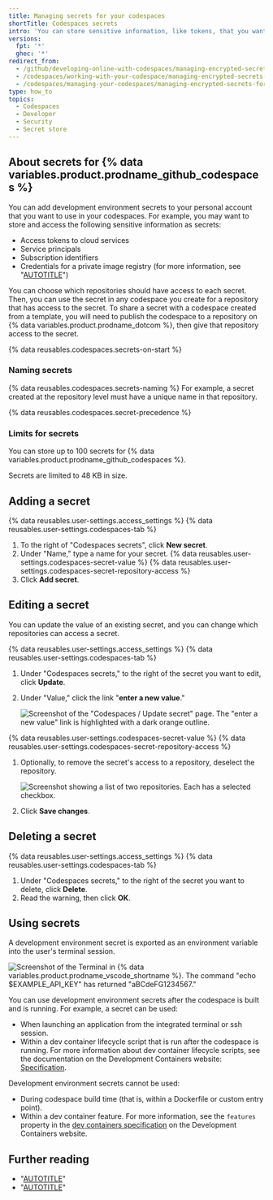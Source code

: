 ```yaml
---
title: Managing secrets for your codespaces
shortTitle: Codespaces secrets
intro: 'You can store sensitive information, like tokens, that you want to access in your codespaces via environment variables.'
versions:
  fpt: '*'
  ghec: '*'
redirect_from:
  - /github/developing-online-with-codespaces/managing-encrypted-secrets-for-codespaces
  - /codespaces/working-with-your-codespace/managing-encrypted-secrets-for-codespaces
  - /codespaces/managing-your-codespaces/managing-encrypted-secrets-for-your-codespaces
type: how_to
topics:
  - Codespaces
  - Developer
  - Security
  - Secret store
---
```


## About secrets for {% data variables.product.prodname_github_codespaces %}

You can add development environment secrets to your personal account that you want to use in your codespaces. For example, you may want to store and access the following sensitive information as secrets:

- Access tokens to cloud services
- Service principals
- Subscription identifiers
- Credentials for a private image registry (for more information, see "[AUTOTITLE](/codespaces/reference/allowing-your-codespace-to-access-a-private-registry)")

You can choose which repositories should have access to each secret. Then, you can use the secret in any codespace you create for a repository that has access to the secret. To share a secret with a codespace created from a template, you will need to publish the codespace to a repository on {% data variables.product.prodname_dotcom %}, then give that repository access to the secret.

{% data reusables.codespaces.secrets-on-start %}

### Naming secrets

{% data reusables.codespaces.secrets-naming %} For example, a secret created at the repository level must have a unique name in that repository.

{% data reusables.codespaces.secret-precedence %}

### Limits for secrets

You can store up to 100 secrets for {% data variables.product.prodname_github_codespaces %}.

Secrets are limited to 48 KB in size.

## Adding a secret

{% data reusables.user-settings.access_settings %}
{% data reusables.user-settings.codespaces-tab %}
1. To the right of "Codespaces secrets", click **New secret**.
1. Under "Name," type a name for your secret.
{% data reusables.user-settings.codespaces-secret-value %}
{% data reusables.user-settings.codespaces-secret-repository-access %}
1. Click **Add secret**.

## Editing a secret

You can update the value of an existing secret, and you can change which repositories can access a secret.

{% data reusables.user-settings.access_settings %}
{% data reusables.user-settings.codespaces-tab %}
1. Under "Codespaces secrets," to the right of the secret you want to edit, click **Update**.
1. Under "Value," click the link "**enter a new value**."

   ![Screenshot of the "Codespaces / Update secret" page. The "enter a new value" link is highlighted with a dark orange outline.](/assets/images/help/codespaces/codespaces-secret-update-value-text.png)

{% data reusables.user-settings.codespaces-secret-value %}
{% data reusables.user-settings.codespaces-secret-repository-access %}
1. Optionally, to remove the secret's access to a repository, deselect the repository.

   ![Screenshot showing a list of two repositories. Each has a selected checkbox.](/assets/images/help/codespaces/codespaces-secret-repository-checkboxes.png)

1. Click **Save changes**.

## Deleting a secret

{% data reusables.user-settings.access_settings %}
{% data reusables.user-settings.codespaces-tab %}
1. Under "Codespaces secrets," to the right of the secret you want to delete, click **Delete**.
1. Read the warning, then click **OK**.

## Using secrets

A development environment secret is exported as an environment variable into the user's terminal session.

![Screenshot of the Terminal in {% data variables.product.prodname_vscode_shortname %}. The command "echo $EXAMPLE_API_KEY" has returned "aBCdeFG1234567."](/assets/images/help/codespaces/exported-codespace-secret.png)

You can use development environment secrets after the codespace is built and is running. For example, a secret can be used:

- When launching an application from the integrated terminal or ssh session.
- Within a dev container lifecycle script that is run after the codespace is running. For more information about dev container lifecycle scripts, see the documentation on the Development Containers website: [Specification](https://containers.dev/implementors/json_reference/#lifecycle-scripts).

Development environment secrets cannot be used:

- During codespace build time (that is, within a Dockerfile or custom entry point).
- Within a dev container feature. For more information, see the `features` property in the [dev containers specification](https://containers.dev/implementors/json_reference/#general-properties) on the Development Containers website.

## Further reading

- "[AUTOTITLE](/codespaces/managing-codespaces-for-your-organization/managing-secrets-for-your-repository-and-organization-for-github-codespaces)"
- "[AUTOTITLE](/codespaces/developing-in-a-codespace/creating-a-codespace-for-a-repository#recommended-secrets)"
